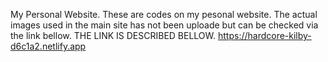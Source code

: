 My Personal Website.
These are codes on my pesonal website.
The actual images used in the main site has not been uploade but can be checked via the link bellow.
THE LINK IS DESCRIBED BELLOW.
https://hardcore-kilby-d6c1a2.netlify.app
